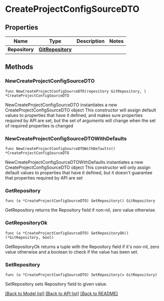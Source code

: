 # CreateProjectConfigSourceDTO

## Properties

Name | Type | Description | Notes
------------ | ------------- | ------------- | -------------
**Repository** | [**GitRepository**](GitRepository.md) |  | 

## Methods

### NewCreateProjectConfigSourceDTO

`func NewCreateProjectConfigSourceDTO(repository GitRepository, ) *CreateProjectConfigSourceDTO`

NewCreateProjectConfigSourceDTO instantiates a new CreateProjectConfigSourceDTO object
This constructor will assign default values to properties that have it defined,
and makes sure properties required by API are set, but the set of arguments
will change when the set of required properties is changed

### NewCreateProjectConfigSourceDTOWithDefaults

`func NewCreateProjectConfigSourceDTOWithDefaults() *CreateProjectConfigSourceDTO`

NewCreateProjectConfigSourceDTOWithDefaults instantiates a new CreateProjectConfigSourceDTO object
This constructor will only assign default values to properties that have it defined,
but it doesn't guarantee that properties required by API are set

### GetRepository

`func (o *CreateProjectConfigSourceDTO) GetRepository() GitRepository`

GetRepository returns the Repository field if non-nil, zero value otherwise.

### GetRepositoryOk

`func (o *CreateProjectConfigSourceDTO) GetRepositoryOk() (*GitRepository, bool)`

GetRepositoryOk returns a tuple with the Repository field if it's non-nil, zero value otherwise
and a boolean to check if the value has been set.

### SetRepository

`func (o *CreateProjectConfigSourceDTO) SetRepository(v GitRepository)`

SetRepository sets Repository field to given value.



[[Back to Model list]](../README.md#documentation-for-models) [[Back to API list]](../README.md#documentation-for-api-endpoints) [[Back to README]](../README.md)


